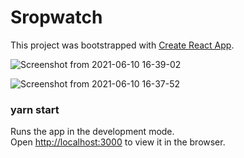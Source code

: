 # Sropwatch

This project was bootstrapped with [Create React App](https://github.com/facebook/create-react-app).

![Screenshot from 2021-06-10 16-39-02](https://user-images.githubusercontent.com/57181054/121554880-6cdf7680-ca0a-11eb-9979-cd1530d7a373.png)

![Screenshot from 2021-06-10 16-37-52](https://user-images.githubusercontent.com/57181054/121554723-4cafb780-ca0a-11eb-8cc7-79ff658c8f32.png)

### yarn start

Runs the app in the development mode.\
Open [http://localhost:3000](http://localhost:3000) to view it in the browser.
